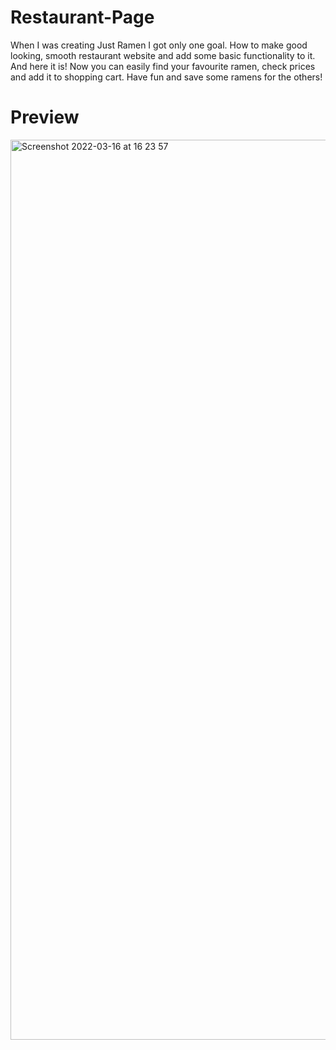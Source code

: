 # Restaurant-Page
When I was creating Just Ramen I got only one goal. 
How to make good looking, smooth restaurant website and add some basic functionality to it. 
And here it is! Now you can easily find your favourite ramen, check prices and add it to shopping cart. 
Have fun and save some ramens for the others!


# Preview
<img width="1440" alt="Screenshot 2022-03-16 at 16 23 57" src="https://user-images.githubusercontent.com/90800796/158625868-897a4e7b-3452-4eab-8c76-456996677fa7.png">

